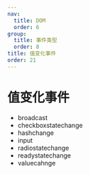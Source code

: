 ```yaml
---
nav:
  title: DOM
  order: 6
group:
  title: 事件类型
  order: 8
title: 值变化事件
order: 21
---
```


# 值变化事件

- broadcast
- checkboxstatechange
- hashchange
- input
- radiostatechange
- readystatechange
- valuecahnge
